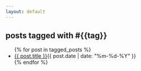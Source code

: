 ```yaml
---
layout: default
---
```


<section class="posts">
<h1>posts tagged with #<span class="accent">{{tag}}</span></h1>
<ul>
{% for post in tagged_posts %}
<li><a class="post" href="{{ post.url }}">{{ post.title }}</a><time datetime="{{ post.date | date_to_xmlschema }}">{{ post.date | date: "%m-%d-%Y" }}</time></li>
{% endfor %}
</ul>
</section>
